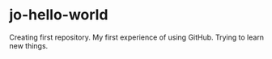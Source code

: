 # jo-hello-world
Creating first repository.
My first experience of using GitHub.
Trying to learn new things.
